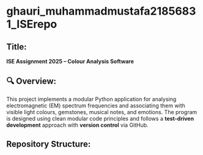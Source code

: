 # ghauri_muhammadmustafa21856831_ISErepo

## Title:
**ISE Assignment 2025 – Colour Analysis Software**

## 🔍 Overview:
This project implements a modular Python application for analysing electromagnetic (EM) spectrum frequencies and associating them with visible light colours, gemstones, musical notes, and emotions. The program is designed using clean modular code principles and follows a **test-driven development** approach with **version control** via GitHub.

## Repository Structure:
